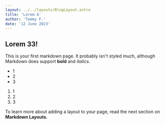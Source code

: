 ```yaml
---
layout: ../../layouts/BlogLayout.astro
title: 'Lorem 6'
author: 'Tommy F.'
date: '12 June 2023'
---
```


## Lorem 33!

This is your first markdown page. It probably isn't styled much, although
Markdown does support **bold** and _italics._

- 1
- 2
- 3

1. 1
1. 2
1. 3

To learn more about adding a layout to your page, read the next section on **Markdown Layouts.**

